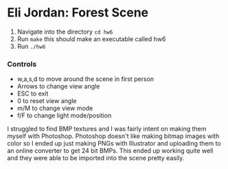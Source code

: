 <h1>Eli Jordan: Forest Scene</h1>
<ol>
<li>Navigate into the directory <code>cd hw6</code></li>
<li>Run <code>make</code> this should make an executable called hw6</li>
<li>Run <code>./hw6</code></li>
</ol>
<h3>Controls</h3>
<ul>
<li>w,a,s,d to move around the scene in first person</li>
<li>Arrows to change view angle</li>
<li>ESC to exit</li>
<li>0 to reset view angle</li>
<li>m/M to change view mode</li>
<li>f/F to change light mode/position</li>
</ul>

<p>I struggled to find BMP textures and I was fairly intent on making them myself with Photoshop. Photoshop doesn't like making bitmap images with color so I ended up just making PNGs with Illustrator and uploading them to an online converter to get 24 bit BMPs. This ended up working quite well and they were able to be imported into the scene pretty easily.</p>